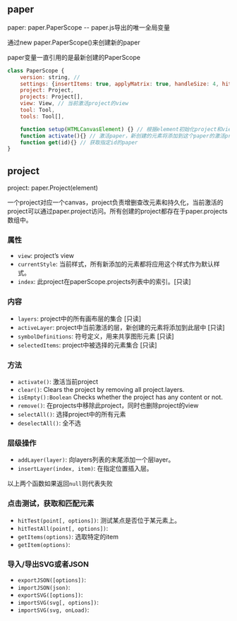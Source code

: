 ## paper

paper: paper.PaperScope -- paper.js导出的唯一全局变量

通过new paper.PaperScope()来创建新的paper

paper变量一直引用的是最新创建的PaperScope

```javascript
class PaperScope {
    version: string, //
    settings: {insertItems: true, applyMatrix: true, handleSize: 4, hitTolerance: 0},
    project: Project,
    projects: Project[],
    view: View, // 当前激活project的view
    tool: Tool,
    tools: Tool[],

    function setup(HTMLCanvasElement) {} // 根据element初始化project和view
    function activate(){} // 激活paper，新创建的元素将添加到这个paper的激活project中
    function get(id){} // 获取指定id的paper
}
```

## project

project: paper.Project(element)

一个project对应一个canvas，project负责增删查改元素和持久化，当前激活的project可以通过paper.project访问。所有创建的project都存在于paper.projects数组中。

### 属性

- `view`: project’s view
- `currentStyle`: 当前样式，所有新添加的元素都将应用这个样式作为默认样式。
- `index`: 此project在paperScope.projects列表中的索引。[只读]

### 内容

- `layers`: project中的所有画布层的集合 [只读]
- `activeLayer`: project中当前激活的层，新创建的元素将添加到此层中 [只读]
- `symbolDefinitions`: 符号定义，用来共享图形元素 [只读]
- `selectedItems`: project中被选择的元素集合 [只读]

### 方法

- `activate()`: 激活当前project
- `clear()`: Clears the project by removing all project.layers.
- `isEmpty():Boolean` Checks whether the project has any content or not.
- `remove()`: 在projects中移除此project，同时也删除project的view
- `selectAll()`: 选择project中的所有元素
- `deselectAll()`: 全不选

### 层级操作

- `addLayer(layer)`: 向layers列表的末尾添加一个层layer。
- `insertLayer(index, item)`: 在指定位置插入层。

以上两个函数如果返回`null`则代表失败

### 点击测试，获取和匹配元素

- `hitTest(point[, options])`: 测试某点是否位于某元素上。
- `hitTestAll(point[, options])`: 
- `getItems(options)`: 选取特定的item
- `getItem(options)`:

### 导入/导出SVG或者JSON

- `exportJSON([options])`:
- `importJSON(json)`:
- `exportSVG([options])`:
- `importSVG(svg[, options])`:
- `importSVG(svg, onLoad)`:

